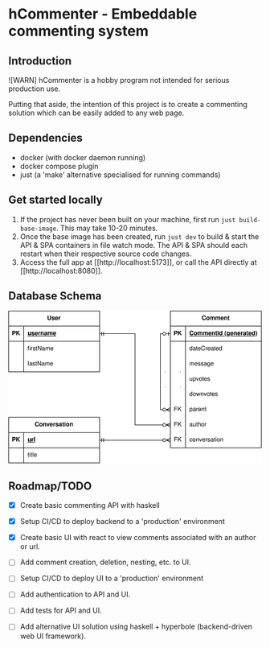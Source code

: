 # hCommenter - Embeddable commenting system

## Introduction

![WARN] hCommenter is a hobby program not intended for serious production use. 

Putting that aside, the intention of this project is to create a commenting solution which can be easily added to any web page.

## Dependencies

- docker (with docker daemon running)
- docker compose plugin
- just (a 'make' alternative specialised for running commands)

## Get started locally

1. If the project has never been built on your machine, first run `just build-base-image`. This may take 10-20 minutes.
2. Once the base image has been created, run `just dev` to build & start the API & SPA containers in file watch mode.
   The API & SPA should each restart when their respective source code changes.
3. Access the full app at [[http://localhost:5173]], or call the API directly at [[http://localhost:8080]].

## Database Schema

![Database Schema Diagram](./docs/DatabaseSchema.drawio.svg)

## Roadmap/TODO

- [x] Create basic commenting API with haskell
- [x] Setup CI/CD to deploy backend to a 'production' environment
- [x] Create basic UI with react to view comments associated with an author or url.
- [ ] Add comment creation, deletion, nesting, etc. to UI.
- [ ] Setup CI/CD to deploy UI to a 'production' environment
- [ ] Add authentication to API and UI.
- [ ] Add tests for API and UI.
- [ ] Add alternative UI solution using haskell + hyperbole (backend-driven web UI framework).


